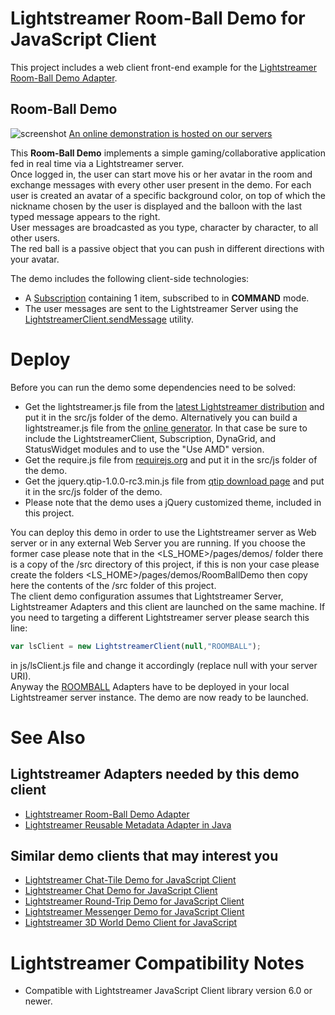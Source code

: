 # Lightstreamer Room-Ball Demo for JavaScript Client #

This project includes a web client front-end example for the [Lightstreamer Room-Ball Demo Adapter](https://github.com/Weswit/Lightstreamer-example-RoomBall-adapter-java).

## Room-Ball Demo ##

![screenshot](screen.png) [An online demonstration is hosted on our servers](http://demos.lightstreamer.com/RoomBallDemo)

This <b>Room-Ball Demo</b> implements a simple gaming/collaborative application fed in real time via a Lightstreamer server.<br>
Once logged in, the user can start move his or her avatar in the room and exchange messages with every other user present in the demo. For each user is created an avatar of a specific background color, on top of which the nickname chosen by the user is displayed and the balloon with the last typed message appears to the right.<br>
User messages are broadcasted as you type, character by character, to all other users.<br>
The red ball is a passive object that you can push in different directions with your avatar.<br>

The demo includes the following client-side technologies:
* A [Subscription](http://www.lightstreamer.com/docs/client_javascript_uni_api/Subscription.html) containing 1 item, subscribed to in <b>COMMAND</b> mode.
* The user messages are sent to the Lightstreamer Server using the [LightstreamerClient.sendMessage](http://www.lightstreamer.com/docs/client_javascript_uni_api/LightstreamerClient.html#sendMessage) utility.

# Deploy #

Before you can run the demo some dependencies need to be solved:

-  Get the lightstreamer.js file from the [latest Lightstreamer distribution](http://www.lightstreamer.com/download) 
   and put it in the src/js folder of the demo. Alternatively you can build a lightstreamer.js file from the 
   [online generator](http://www.lightstreamer.com/distros/Lightstreamer_Allegro-Presto-Vivace_5_1_1_Colosseo_20130305/Lightstreamer/DOCS-SDKs/sdk_client_javascript/tools/generator.html).
   In that case be sure to include the LightstreamerClient, Subscription, DynaGrid, and StatusWidget modules and to use the "Use AMD" version.
-  Get the require.js file from [requirejs.org](http://requirejs.org/docs/download.html) and put it in the src/js folder of the demo.
-  Get the jquery.qtip-1.0.0-rc3.min.js file from [qtip download page](http://craigsworks.com/projects/qtip/download/) and put it in the src/js folder of the demo.
-  Please note that the demo uses a jQuery customized theme, included in this project.

You can deploy this demo in order to use the Lightstreamer server as Web server or in any external Web Server you are running. 
If you choose the former case please note that in the <LS_HOME>/pages/demos/ folder there is a copy of the /src directory of this project, if this is non your case please create the folders <LS_HOME>/pages/demos/RoomBallDemo then copy here the contents of the /src folder of this project.<br>
The client demo configuration assumes that Lightstreamer Server, Lightstreamer Adapters and this client are launched on the same machine. If you need to targeting a different Lightstreamer server please search this line:
```js
var lsClient = new LightstreamerClient(null,"ROOMBALL");
```
in js/lsClient.js file and change it accordingly (replace null with your server URI).<br>
Anyway the [ROOMBALL](https://github.com/Weswit/Lightstreamer-example-RoomBall-adapter-java) Adapters have to be deployed in your local Lightstreamer server instance.
The demo are now ready to be launched.

# See Also #

## Lightstreamer Adapters needed by this demo client ##

* [Lightstreamer Room-Ball Demo Adapter](https://github.com/Weswit/Lightstreamer-example-RoomBall-adapter-java)
* [Lightstreamer Reusable Metadata Adapter in Java](https://github.com/Weswit/Lightstreamer-example-ReusableMetadata-adapter-java)

## Similar demo clients that may interest you ##

* [Lightstreamer Chat-Tile Demo for JavaScript Client](https://github.com/Weswit/Lightstreamer-example-ChatTile-client-javascript)
* [Lightstreamer Chat Demo for JavaScript Client](https://github.com/Weswit/Lightstreamer-example-Chat-client-javascript)
* [Lightstreamer Round-Trip Demo for JavaScript Client](https://github.com/Weswit/Lightstreamer-example-RoundTrip-client-javascript)
* [Lightstreamer Messenger Demo for JavaScript Client](https://github.com/Weswit/Lightstreamer-example-Messenger-client-javascript)
* [Lightstreamer 3D World Demo Client for JavaScript](https://github.com/Weswit/Lightstreamer-example-3DWorld-client-javascript)

# Lightstreamer Compatibility Notes #

- Compatible with Lightstreamer JavaScript Client library version 6.0 or newer.
